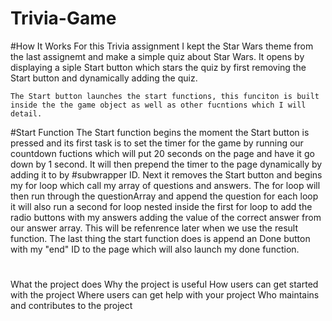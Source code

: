 # Trivia-Game

#How It Works
    For this Trivia assignment I kept the Star Wars theme from the last assignemt and make a simple quiz about Star Wars. 
    It opens by displaying a siple Start button which stars the quiz by first removing the Start button and dynamically adding the quiz. 

    The Start button launches the start functions, this funciton is built inside the the game object as well as other fucntions which I will detail. 

#Start Function
    The Start function begins the moment the Start button is pressed and its first task is to set the timer for the game by running our countdown fuctions which will put 20 seconds on the page and have it go down by 1 second. It will then prepend the timer to the page dynamically by adding it to by #subwrapper ID. Next it removes the Start button and begins my for loop which call my array of questions and answers. The for loop will then run through the questionArray and append the question for each loop it will also run a second for loop nested inside the first for loop to add the radio buttons with my answers adding the value of the correct answer from our answer array. This will be refenrence later when we use the result function. The last thing the start function does is append an Done button with my "end" ID to the page which will also launch my done function.

#
What the project does
Why the project is useful
How users can get started with the project
Where users can get help with your project
Who maintains and contributes to the project